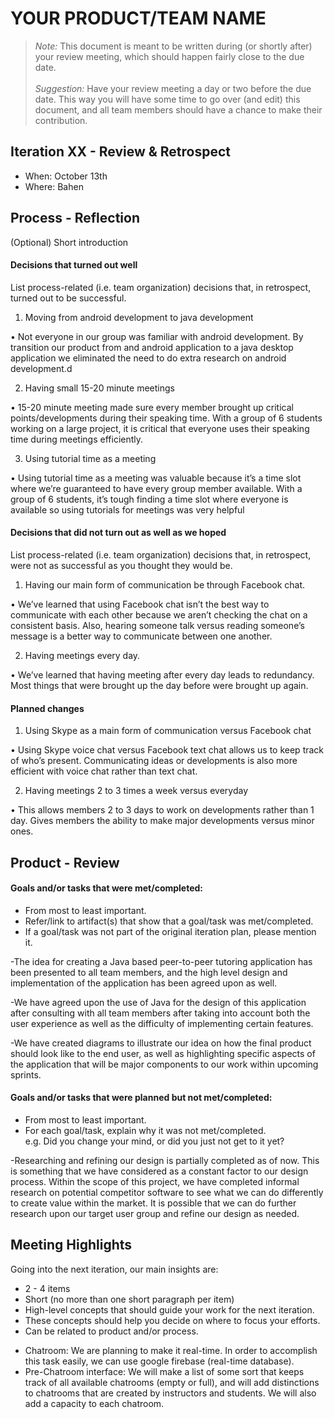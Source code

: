 # YOUR PRODUCT/TEAM NAME

 > _Note:_ This document is meant to be written during (or shortly after) your review meeting, which should happen fairly close to the due date.      
 > ​     
 > _Suggestion:_ Have your review meeting a day or two before the due date. This way you will have some time to go over (and edit) this document, and all team members should have a chance to make their contribution.


## Iteration XX - Review & Retrospect

* When: October 13th
* Where: Bahen

## Process - Reflection

(Optional) Short introduction

#### Decisions that turned out well

List process-related (i.e. team organization) decisions that, in retrospect, turned out to be successful.


1.	Moving from android development to java development

•	Not everyone in our group was familiar with android development. By transition our product from and android application to a java desktop application we eliminated the need to do extra research on android development.d

2.	Having small 15-20 minute meetings

•	15-20 minute meeting made sure every member brought up critical points/developments during their speaking time. With a group of 6 students working on a large project, it is critical that everyone uses their speaking time during meetings efficiently.

3.	Using tutorial time as a meeting

•	Using tutorial time as a meeting was valuable because it’s a time slot where we’re guaranteed to have every group member available. With a group of 6 students, it’s tough finding a time slot where everyone is available so using tutorials for meetings was very helpful

#### Decisions that did not turn out as well as we hoped

List process-related (i.e. team organization) decisions that, in retrospect, were not as successful as you thought they would be.

1.	Having our main form of communication be through Facebook chat.

•	We’ve learned that using Facebook chat isn’t the best way to communicate with each other because we aren’t checking the chat on a consistent basis. Also, hearing someone talk versus reading someone’s message is a better way to communicate between one another.

2.	Having meetings every day.

•	We’ve learned that having meeting after every day leads to redundancy. Most things that were brought up the day before were brought up again.


#### Planned changes

1.	Using Skype as a main form of communication versus Facebook chat

•	Using Skype voice chat versus Facebook text chat allows us to keep track of who’s present. Communicating ideas or developments is also more efficient with voice chat rather than text chat.

2.	Having meetings 2 to 3 times a week versus everyday

•	This allows members 2 to 3 days to work on developments rather than 1 day. Gives members the ability to make major developments versus minor ones.


## Product - Review

#### Goals and/or tasks that were met/completed:

* From most to least important.
* Refer/link to artifact(s) that show that a goal/task was met/completed.
* If a goal/task was not part of the original iteration plan, please mention it.

-The idea for creating a Java based peer-to-peer tutoring application has been presented to all team members, and the high level design and implementation of the application has been agreed upon as well.

-We have agreed upon the use of Java for the design of this application after consulting with all team members after taking into account both the user experience as well as the difficulty of implementing certain features. 

-We have created diagrams to illustrate our idea on how the final product should look like to the end user, as well as highlighting specific aspects of the application that will be major components to our work within upcoming sprints.

#### Goals and/or tasks that were planned but not met/completed:

* From most to least important.
* For each goal/task, explain why it was not met/completed.      
   e.g. Did you change your mind, or did you just not get to it yet?
   
-Researching and refining our design is partially completed as of now. This is something that we have considered as a constant factor to our design process. Within the scope of this project, we have completed informal research on potential competitor software to see what we can do differently to create value within the market. It is possible that we can do further research upon our target user group and refine our design as needed. 

## Meeting Highlights

Going into the next iteration, our main insights are:

* 2 - 4 items
* Short (no more than one short paragraph per item)
* High-level concepts that should guide your work for the next iteration.
* These concepts should help you decide on where to focus your efforts.
* Can be related to product and/or process.

 - Chatroom: We are planning to make it real-time. In order to accomplish this task easily, we can use google firebase (real-time database).
 - Pre-Chatroom interface: We will make a list of some sort that keeps track of all available chatrooms (empty or full), and will add distinctions to chatrooms that are created by instructors and students. We will also add a capacity to each chatroom.

